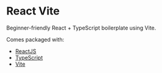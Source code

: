# React Vite

Beginner-friendly React + TypeScript boilerplate using Vite.

Comes packaged with:

-   [ReactJS](https://reactjs.org/)
-   [TypeScript](https://www.typescriptlang.org/)
-   [Vite](https://vitejs.dev/)
